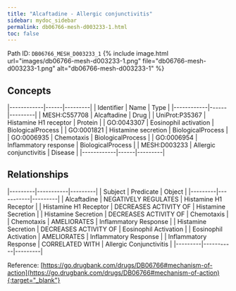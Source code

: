 ```yaml
---
title: "Alcaftadine - Allergic conjunctivitis"
sidebar: mydoc_sidebar
permalink: db06766-mesh-d003233-1.html
toc: false 
---
```



Path ID: `DB06766_MESH_D003233_1`
{% include image.html url="images/db06766-mesh-d003233-1.png" file="db06766-mesh-d003233-1.png" alt="db06766-mesh-d003233-1" %}

## Concepts

|------------|------|---------|
| Identifier | Name | Type    |
|------------|------|---------|
| MESH:C557708 | Alcaftadine | Drug |
| UniProt:P35367 | Histamine H1 receptor | Protein |
| GO:0043307 | Eosinophil activation | BiologicalProcess |
| GO:0001821 | Histamine secretion | BiologicalProcess |
| GO:0006935 | Chemotaxis | BiologicalProcess |
| GO:0006954 | Inflammatory response | BiologicalProcess |
| MESH:D003233 | Allergic conjunctivitis | Disease |
|------------|------|---------|

## Relationships

|---------|-----------|---------|
| Subject | Predicate | Object  |
|---------|-----------|---------|
| Alcaftadine | NEGATIVELY REGULATES | Histamine H1 Receptor |
| Histamine H1 Receptor | DECREASES ACTIVITY OF | Histamine Secretion |
| Histamine Secretion | DECREASES ACTIVITY OF | Chemotaxis |
| Chemotaxis | AMELIORATES | Inflammatory Response |
| Histamine Secretion | DECREASES ACTIVITY OF | Eosinophil Activation |
| Eosinophil Activation | AMELIORATES | Inflammatory Response |
| Inflammatory Response | CORRELATED WITH | Allergic Conjunctivitis |
|---------|-----------|---------|

Reference: [https://go.drugbank.com/drugs/DB06766#mechanism-of-action](https://go.drugbank.com/drugs/DB06766#mechanism-of-action){:target="_blank"}